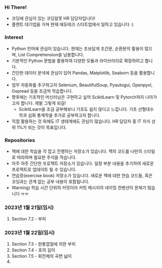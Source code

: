 ### Hi There!
- 코딩에 관심이 있는 코딩알못 HR 담당자입니다!
- 플랜트 대기업을 거쳐 현재 에듀테크 스타트업에서 일하고 있습니다 :)

### Interest
- Python 언어에 관심이 있습니다. 현재는 초보답게 조건문, 순환문의 활용이 많으며, List Comprehension을 남용합니다.
- 기본적인 Python 문법을 활용하여 다양한 모듈과 라이브러리로 확장하려고 합니다.
- 간단한 데이터 분석에 관심이 있어 Pandas, Matplotlib, Seaborn 등을 활용합니다.
- 업무 자동화를 추구하고자 Selenium, BeautifulSoup, Pyautogui, Openpyxl, Gspread 등을 조금씩 학습합니다.
- 향후에는 기초적인 머신러닝은 구현하고 싶어 ScikitLearn 및 Pytorch까지 나아가고자 합니다. 제발 그렇게 되길!
  - ScikitLearn을 조금 공부해보니 기초도 쉽지 않다고 느낍니다. 기초 선형대수학과 심화 통계학을 추가로 공부하고자 합니다.
- 직접 활용하는 것 외에도 IT 생태계에도 관심이 많습니다. HR 담당자 중 IT 지식 상위 1%가 되는 것이 목표입니다.

### Repositories
- 책에 대한 학습을 각 잡고 진행하는 저장소가 있습니다. 책의 코드를 나만의 스타일로 따라하며 필요한 주석을 적습니다.
- 아주 아주 간단한 프로젝트 저장소가 있습니다. 일정 부분 내용을 추가하여 새로운 프로젝트로 업데이트 될 수 있습니다.
- 연습장(exercise book) 저장소가 있습니다. 새로운 책에 대한 연습 코드들, 혹은 코딩과는 관계 없는 공부 내용이 포함됩니다.
- Warning) 학습 시간 단위의 커밋이라 커밋 메시지의 네이밍 컨벤션이 문제가 많습니다 ㅠㅠ

### 2023년 1월 21일(임시)
1. Section 7.2 - 부피

### 2023년 1월 22일(임시)
1. Section 7.3 - 원통껍질에 의한 부피
2. Section 7.4 - 호의 길이
3. Section 7.5 - 회전체의 곡면 넓이
4. 

<!---
minstrel1149/minstrel1149 is a ✨ special ✨ repository because its `README.md` (this file) appears on your GitHub profile.
You can click the Preview link to take a look at your changes.
--->
